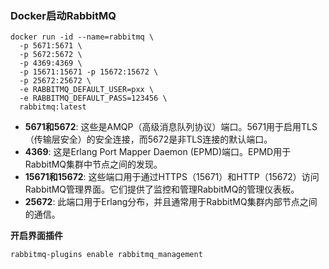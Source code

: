 ### Docker启动RabbitMQ

```shell
docker run -id --name=rabbitmq \
  -p 5671:5671 \
  -p 5672:5672 \
  -p 4369:4369 \
  -p 15671:15671 -p 15672:15672 \
  -p 25672:25672 \
  -e RABBITMQ_DEFAULT_USER=pxx \
  -e RABBITMQ_DEFAULT_PASS=123456 \
  rabbitmq:latest
```

- **5671和5672**: 这些是AMQP（高级消息队列协议）端口。5671用于启用TLS（传输层安全）的安全连接，而5672是非TLS连接的默认端口。
- **4369**: 这是Erlang Port Mapper Daemon (EPMD)端口。EPMD用于RabbitMQ集群中节点之间的发现。
- **15671和15672**: 这些端口用于通过HTTPS（15671）和HTTP（15672）访问RabbitMQ管理界面。它们提供了监控和管理RabbitMQ的管理仪表板。
- **25672**: 此端口用于Erlang分布，并且通常用于RabbitMQ集群内部节点之间的通信。

**开启界面插件**

```shell
rabbitmq-plugins enable rabbitmq_management
```